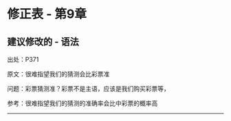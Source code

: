 # 修正表 - 第9章

## 建议修改的 - 语法

出处：P371

原文：很难指望我们的猜测会比彩票准

问题：彩票猜测准？彩票不是主语，应该是我们购买彩票等，

参考：很难指望我们的猜测的准确率会比中彩票的概率高

------
